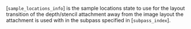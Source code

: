 [`sample_locations_info`] is the sample locations state to use for the
layout transition of the depth/stencil attachment away from the image
layout the attachment is used with in the subpass specified in
[`subpass_index`].